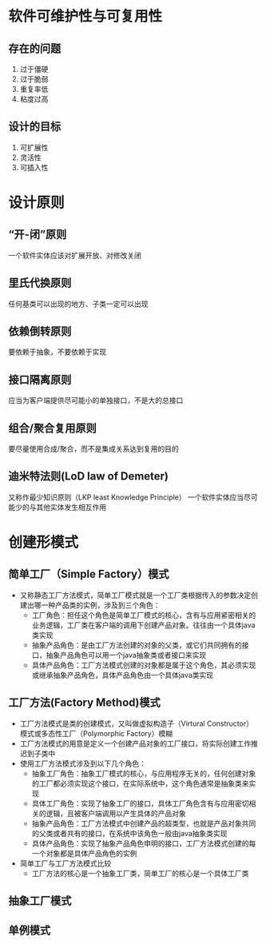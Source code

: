 # 软件可维护性与可复用性

## 存在的问题
1. 过于僵硬
2. 过于脆弱
3. 重复率低
4. 粘度过高

## 设计的目标
1. 可扩展性
2. 灵活性
3. 可插入性


# 设计原则
## “开-闭”原则
一个软件实体应该对扩展开放、对修改关闭
## 里氏代换原则
任何基类可以出现的地方、子类一定可以出现
## 依赖倒转原则
要依赖于抽象，不要依赖于实现
## 接口隔离原则
应当为客户端提供尽可能小的单独接口，不是大的总接口
## 组合/聚合复用原则
要尽量使用合成/聚合，而不是集成关系达到复用的目的
## 迪米特法则(LoD law of Demeter)
又称作最少知识原则（LKP least Knowledge Principle）
一个软件实体应当尽可能少的与其他实体发生相互作用


# 创建形模式

## 简单工厂（Simple Factory）模式
* 又称静态工厂方法模式，简单工厂模式就是一个工厂类根据传入的参数决定创建出哪一种产品类的实例，涉及到三个角色：
  * 工厂角色：担任这个角色是简单工厂模式的核心，含有与应用紧密相关的业务逻辑，工厂类在客户端的调用下创建产品对象。往往由一个具体java类实现
  * 抽象产品角色：是由工厂方法创建的对象的父类，或它们共同拥有的接口，抽象产品角色可以用一个java抽象类或者接口来实现
  * 具体产品角色：工厂方法模式创建的对象都是属于这个角色，其必须实现或继承抽象产品角色，具体产品角色由一个具体java类实现


## 工厂方法(Factory Method)模式
* 工厂方法模式是类的创建模式，又叫做虚拟构造子（Virtural Constructor）模式或多态性工厂（Polymorphic Factory）模糊
* 工厂方法模式的用意是定义一个创建产品对象的工厂接口，将实际创建工作推迟到子类中
*  使用工厂方法模式涉及到以下几个角色：
   *  抽象工厂角色：抽象工厂模式的核心，与应用程序无关的，任何创建对象的工厂都必须实现这个接口，在实际系统中，这个角色通常是抽象类来实现
   *  具体工厂角色：实现了抽象工厂的接口，具体工厂角色含有与应用密切相关的逻辑，且被客户端调用以产生具体的产品对象
   *  抽象产品角色：工厂方法模式中创建产品的超类型，也就是产品对象共同的父类或者共有的接口，在系统中该角色一般由java抽象类实现
   *  具体产品角色：实现了抽象产品角色申明的接口，工厂方法模式创建的每一个对象都是具体产品角色的实例
* 简单工厂与工厂方法模式比较
  * 工厂方法的核心是一个抽象工厂类，简单工厂的核心是一个具体工厂类


## 抽象工厂模式



## 单例模式